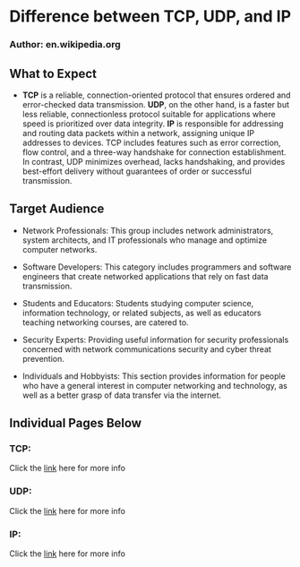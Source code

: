 # Difference between TCP, UDP, and IP
### Author: en.wikipedia.org

## What to Expect
* **TCP** is a reliable, connection-oriented protocol that ensures ordered and error-checked data transmission. **UDP**, on the other hand, is a faster but less reliable, connectionless protocol suitable for applications where speed is prioritized over data integrity. **IP** is responsible for addressing and routing data packets within a network, assigning unique IP addresses to devices. TCP includes features such as error correction, flow control, and a three-way handshake for connection establishment. In contrast, UDP minimizes overhead, lacks handshaking, and provides best-effort delivery without guarantees of order or successful transmission.

## Target Audience
* Network Professionals: This group includes network administrators, system architects, and IT professionals who manage and optimize computer networks.

* Software Developers: This category includes programmers and software engineers that create networked applications that rely on fast data transmission.

* Students and Educators: Students studying computer science, information technology, or related subjects, as well as educators teaching networking courses, are catered to.

* Security Experts: Providing useful information for security professionals concerned with network communications security and cyber threat prevention.

* Individuals and Hobbyists: This section provides information for people who have a general interest in computer networking and technology, as well as a better grasp of data transfer via the internet.

## Individual Pages Below

### TCP:
Click the [link](TCP.md) here for more info

### UDP:
Click the [link](UDP.md) here for more info

### IP:
Click the [link](IP.md) here for more info
